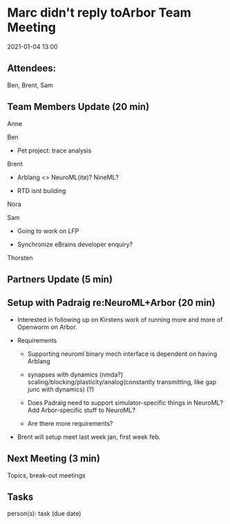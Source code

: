 Marc didn't reply toArbor Team Meeting
==================

2021-01-04 13:00

Attendees:
----------

Ben, Brent, Sam

Team Members Update (20 min)
----------------------------

Anne

Ben

-   Pet project: trace analysis

Brent

-   Arblang \<\> NeuroML(ite)? NineML?

-   RTD isnt building

Nora

Sam

-   Going to work on LFP

-   Synchronize eBrains developer enquiry?

Thorsten

Partners Update (5 min)
-----------------------

Setup with Padraig re:NeuroML+Arbor (20 min)
--------------------------------------------

-   Interested in following up on Kirstens work of running more and more
    of Openworm on Arbor.

-   Requirements

    -   Supporting neuroml binary mech interface is dependent on having
        Arblang

    -   synapses with dynamics (nmda?)
        scaling/blocking/plasticity/analog(constantly transmitting, like
        gap junc with dynamics) (?)

    -   Does Padraig need to support simulator-specific things in
        NeuroML? Add Arbor-specific stuff to NeuroML?

    -   Are there more requirements?

-   Brent will setup meet last week jan, first week feb.

Next Meeting (3 min)
--------------------

Topics, break-out meetings

Tasks
-----

person(s): task (due date)
